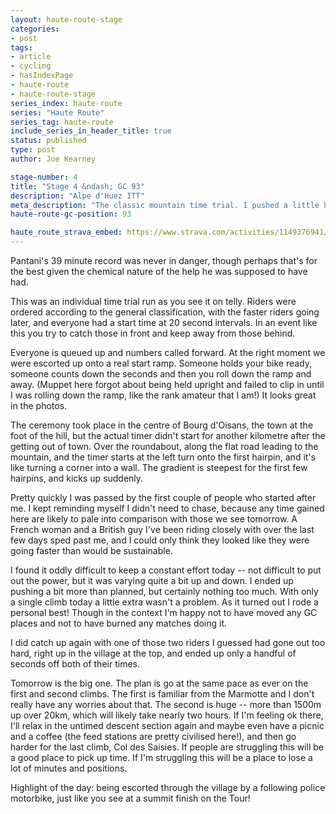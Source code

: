 ```yaml
---
layout: haute-route-stage
categories:
- post
tags:
- article
- cycling
- hasIndexPage
- haute-route
- haute-route-stage
series_index: haute-route
series: "Haute Route"
series_tag: haute-route
include_series_in_header_title: true
status: published
type: post
author: Joe Kearney

stage-number: 4
title: "Stage 4 &ndash; GC 93"
description: "Alpe d'Huez ITT"
meta_description: "The classic mountain time trial. I pushed a little harder than planned, maintained overall position, and spent the afternoon eating."
haute-route-gc-position: 93

haute_route_strava_embed: https://www.strava.com/activities/1149376941/embed/5d485d893fb99a22be38ff17624787655d263a12
---
```


Pantani's 39 minute record was never in danger, though perhaps that's for the best given the chemical nature of the help he was supposed to have had.

This was an individual time trial run as you see it on telly. Riders were ordered according to the general classification, with the faster riders going later, and everyone had a start time at 20 second intervals. In an event like this you try to catch those in front and keep away from those behind.

Everyone is queued up and numbers called forward. At the right moment we were escorted up onto a real start ramp. Someone holds your bike ready, someone counts down the seconds and then you roll down the ramp and away. (Muppet here forgot about being held upright and failed to clip in until I was rolling down the ramp, like the rank amateur that I am!) It looks great in the photos.

The ceremony took place in the centre of Bourg d'Oisans, the town at the foot of the hill, but the actual timer didn't start for another kilometre after the getting out of town. Over the roundabout, along the flat road leading to the mountain, and the timer starts at the left turn onto the first hairpin, and it's like turning a corner into a wall. The gradient is steepest for the first few hairpins, and kicks up suddenly.

Pretty quickly I was passed by the first couple of people who started after me. I kept reminding myself I didn't need to chase, because any time gained here are likely to pale into comparison with those we see tomorrow. A French woman and a British guy I've been riding closely with over the last few days sped past me, and I could only think they looked like they were going faster than would be sustainable.

I found it oddly difficult to keep a constant effort today -- not difficult to put out the power, but it was varying quite a bit up and down. I ended up pushing a bit more than planned, but certainly nothing too much. With only a single climb today a little extra wasn't a problem. As it turned out I rode a personal best! Though in the context I'm happy not to have moved any GC places and not to have burned any matches doing it.

I did catch up again with one of those two riders I guessed had gone out too hard, right up in the village at the top, and ended up only a handful of seconds off both of their times.

Tomorrow is the big one. The plan is go at the same pace as ever on the first and second climbs. The first is familiar from the Marmotte and I don't really have any worries about that. The second is huge -- more than 1500m up over 20km, which will likely take nearly two hours. If I'm feeling ok there, I'll relax in the untimed descent section again and maybe even have a picnic and a coffee (the feed stations are pretty civilised here!), and then go harder for the last climb, Col des Saisies. If people are struggling this will be a good place to pick up time. If I'm struggling this will be a place to lose a lot of minutes and positions.

Highlight of the day: being escorted through the village by a following police motorbike, just like you see at a summit finish on the Tour!
